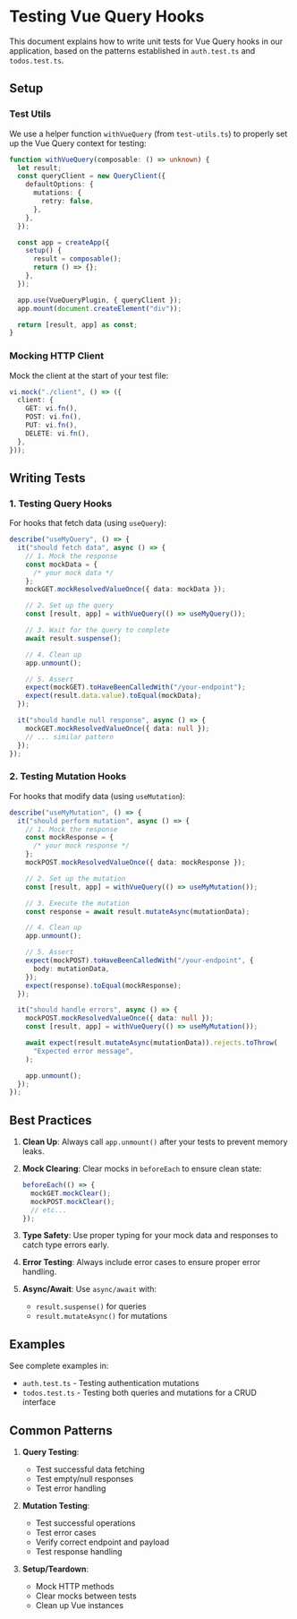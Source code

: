 # Testing Vue Query Hooks

This document explains how to write unit tests for Vue Query hooks in our application, based on the patterns established in `auth.test.ts` and `todos.test.ts`.

## Setup

### Test Utils

We use a helper function `withVueQuery` (from `test-utils.ts`) to properly set up the Vue Query context for testing:

```typescript
function withVueQuery(composable: () => unknown) {
  let result;
  const queryClient = new QueryClient({
    defaultOptions: {
      mutations: {
        retry: false,
      },
    },
  });

  const app = createApp({
    setup() {
      result = composable();
      return () => {};
    },
  });

  app.use(VueQueryPlugin, { queryClient });
  app.mount(document.createElement("div"));

  return [result, app] as const;
}
```

### Mocking HTTP Client

Mock the client at the start of your test file:

```typescript
vi.mock("./client", () => ({
  client: {
    GET: vi.fn(),
    POST: vi.fn(),
    PUT: vi.fn(),
    DELETE: vi.fn(),
  },
}));
```

## Writing Tests

### 1. Testing Query Hooks

For hooks that fetch data (using `useQuery`):

```typescript
describe("useMyQuery", () => {
  it("should fetch data", async () => {
    // 1. Mock the response
    const mockData = {
      /* your mock data */
    };
    mockGET.mockResolvedValueOnce({ data: mockData });

    // 2. Set up the query
    const [result, app] = withVueQuery(() => useMyQuery());

    // 3. Wait for the query to complete
    await result.suspense();

    // 4. Clean up
    app.unmount();

    // 5. Assert
    expect(mockGET).toHaveBeenCalledWith("/your-endpoint");
    expect(result.data.value).toEqual(mockData);
  });

  it("should handle null response", async () => {
    mockGET.mockResolvedValueOnce({ data: null });
    // ... similar pattern
  });
});
```

### 2. Testing Mutation Hooks

For hooks that modify data (using `useMutation`):

```typescript
describe("useMyMutation", () => {
  it("should perform mutation", async () => {
    // 1. Mock the response
    const mockResponse = {
      /* your mock response */
    };
    mockPOST.mockResolvedValueOnce({ data: mockResponse });

    // 2. Set up the mutation
    const [result, app] = withVueQuery(() => useMyMutation());

    // 3. Execute the mutation
    const response = await result.mutateAsync(mutationData);

    // 4. Clean up
    app.unmount();

    // 5. Assert
    expect(mockPOST).toHaveBeenCalledWith("/your-endpoint", {
      body: mutationData,
    });
    expect(response).toEqual(mockResponse);
  });

  it("should handle errors", async () => {
    mockPOST.mockResolvedValueOnce({ data: null });
    const [result, app] = withVueQuery(() => useMyMutation());

    await expect(result.mutateAsync(mutationData)).rejects.toThrow(
      "Expected error message",
    );

    app.unmount();
  });
});
```

## Best Practices

1. **Clean Up**: Always call `app.unmount()` after your tests to prevent memory leaks.

2. **Mock Clearing**: Clear mocks in `beforeEach` to ensure clean state:

   ```typescript
   beforeEach(() => {
     mockGET.mockClear();
     mockPOST.mockClear();
     // etc...
   });
   ```

3. **Type Safety**: Use proper typing for your mock data and responses to catch type errors early.

4. **Error Testing**: Always include error cases to ensure proper error handling.

5. **Async/Await**: Use `async/await` with:
   - `result.suspense()` for queries
   - `result.mutateAsync()` for mutations

## Examples

See complete examples in:

- `auth.test.ts` - Testing authentication mutations
- `todos.test.ts` - Testing both queries and mutations for a CRUD interface

## Common Patterns

1. **Query Testing**:

   - Test successful data fetching
   - Test empty/null responses
   - Test error handling

2. **Mutation Testing**:

   - Test successful operations
   - Test error cases
   - Verify correct endpoint and payload
   - Test response handling

3. **Setup/Teardown**:
   - Mock HTTP methods
   - Clear mocks between tests
   - Clean up Vue instances
